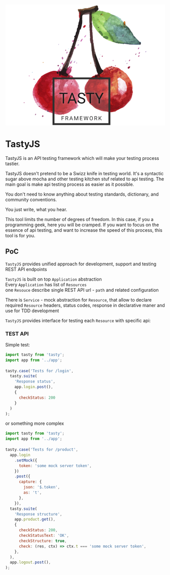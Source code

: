 <p align="center">
  <img src="src/assets/logo.svg" >
</p>


# TastyJS

TastyJS is an API testing framework which will make your testing process tastier.

TastyJS doesn't pretend to be a Swizz knife in testing world. It's a syntactic sugar above mocha and other testing kitchen
stuf related to api testing. The main goal is make api testing process as easier as it possible.

You don't need to know anything about testing standards, dictionary, and community conventions.

You just write, what you hear.

This tool limits the number of degrees of freedom. In this case, if you a programming geek, here you will be cramped.
If you want to focus on the essence of api testing, and want to increase the speed of this process, this tool is for you.

## PoC

`TastyJS` provides unified approach for development, support and testing REST API endpoints

`TastyJS` is built on top `Application` abstraction  
Every `Application` has list of `Resources`  
one `Resouce` describe single REST API url - `path` and related configuration  

There is `Service` - mock abstraction for `Resource`, that allow to declare required `Resource` headers, status codes, response in declarative maner and use for TDD development  

`TastyJS` provides interface for testing each `Resource` with specific api:

### TEST API

Simple test:
```javascript
import tasty from 'tasty';
import app from '../app';

tasty.case('Tests for /login',
  tasty.suite(
    'Response status',
    app.login.post(),
    {
      checkStatus: 200
    }
  )
);
```
or something more complex
```javascript
import tasty from 'tasty';
import app from '../app';

tasty.case('Tests for /product',
  app.login
    .setMock({
      token: 'some mock server token',
    })
    .post({
      capture: {
        json: '$.token',
        as: 't',
      },
    }),
  tasty.suite(
    'Response structure',
    app.product.get(),
    {
      checkStatus: 200,
      checkStatusText: 'OK',
      checkStructure: true,
      check: (res, ctx) => ctx.t === 'some mock server token',
    },
  ),
  app.logout.post(),
);
```
